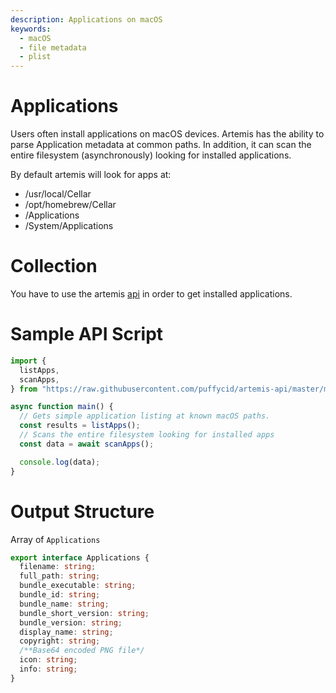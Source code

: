 ```yaml
---
description: Applications on macOS
keywords:
  - macOS
  - file metadata
  - plist
---
```


# Applications

Users often install applications on macOS devices. Artemis has the ability to
parse Application metadata at common paths. In addition, it can scan the entire
filesystem (asynchronously) looking for installed applications.

By default artemis will look for apps at:

- /usr/local/Cellar
- /opt/homebrew/Cellar
- /Applications
- /System/Applications

# Collection

You have to use the artemis [api](../../API/overview.md) in order to get
installed applications.

# Sample API Script

```typescript
import {
  listApps,
  scanApps,
} from "https://raw.githubusercontent.com/puffycid/artemis-api/master/mod.ts";

async function main() {
  // Gets simple application listing at known macOS paths.
  const results = listApps();
  // Scans the entire filesystem looking for installed apps
  const data = await scanApps();

  console.log(data);
}
```

# Output Structure

Array of `Applications`

```typescript
export interface Applications {
  filename: string;
  full_path: string;
  bundle_executable: string;
  bundle_id: string;
  bundle_name: string;
  bundle_short_version: string;
  bundle_version: string;
  display_name: string;
  copyright: string;
  /**Base64 encoded PNG file*/
  icon: string;
  info: string;
}
```
